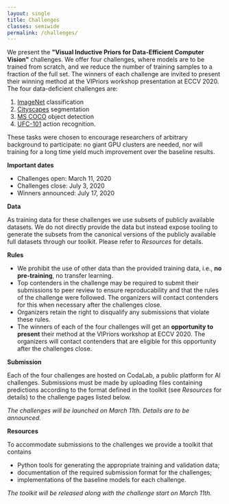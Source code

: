 ```yaml
---
layout: single
title: Challenges
classes: semiwide
permalink: /challenges/
---
```


We present the **"Visual Inductive Priors for Data-Efficient Computer Vision"** challenges. We offer four challenges, where models are to be trained from scratch, and we reduce the number of training samples to a fraction of the full set. The winners of each challenge are invited to present their winning method at the VIPriors workshop presentation at ECCV 2020. The four data-deficient challenges are:

1. [ImageNet](http://www.image-net.org/) classification
2. [Cityscapes](https://www.cityscapes-dataset.com/) segmentation
3. [MS COCO](http://cocodataset.org/#home) object detection
4. [UFC-101](https://www.crcv.ucf.edu/data/UCF101.php) action recognition.

These tasks were chosen to encourage researchers of arbitrary background to participate: no giant GPU clusters are needed, nor will training for a long time yield much improvement over the baseline results.

**Important dates**

- Challenges open: March 11, 2020
- Challenges close: July 3, 2020
- Winners announced: July 17, 2020

**Data**

As training data for these challenges we use subsets of publicly available datasets. We do not directly provide the data but instead expose tooling to generate the subsets from the canonical versions of the publicly available full datasets through our toolkit. Please refer to *Resources* for details.

**Rules**

- We prohibit the use of other data than the provided training data, i.e., **no pre-training**, no transfer learning.
- Top contenders in the challenge may be required to submit their submissions to peer review to ensure reproducability and that the rules of the challenge were followed. The organizers will contact contenders for this when necessary after the challenges close.
- Organizers retain the right to disqualify any submissions that violate these rules.
- The winners of each of the four challenges will get an **opportunity to present** their method at the VIPriors workshop at ECCV 2020. The organizers will contact contenders that are eligible for this opportunity after the challenges close.

**Submission**

Each of the four challenges are hosted on CodaLab, a public platform for AI challenges. Submissions must be made by uploading files containing predictions according to the format defined in the toolkit (see *Resources* for details) to the challenge pages listed below.

*The challenges will be launched on March 11th. Details are to be announced.*

<!-- Please find the challenges here:

- Image classification: *TBD*
- Image segmentation: *TBD*
- Object detection: *TBD*
- Action recognition: *TBD* -->

**Resources**

To accommodate submissions to the challenges we provide a toolkit that contains

- Python tools for generating the appropriate training and validation data;
- documentation of the required submission format for the challenges;
- implementations of the baseline models for each challenge.

*The toolkit will be released along with the challenge start on March 11th.*

<!-- See [the GitHub repository of the toolkit here](https://github.com/VIPriors/vipriors-challenges-toolkit). -->